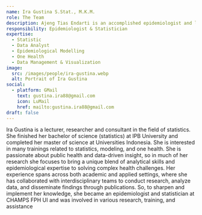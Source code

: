 ```yaml
---
name: Ira Gustina S.Stat., M.K.M.
role: The Team
description: Ajeng Tias Endarti is an accomplished epidemiologist and lecturer with expertise in modeling HIV estimates and projections at various levels, including national, provincial, and district levels. Her work involves conducting impact analyses of HIV interventions on both incidence and mortality, with funding support from UNAIDS
responsibility: Epidemiologist & Statistician
expertise:
  - Statistic
  - Data Analyst
  - Epidemiological Modelling
  - One Health
  - Data Management & Visualization
image:
  src: /images/people/ira-gustina.webp
  alt: Portrait of Ira Gustina
social:
  - platform: GMail
    text: gustina.ira88@gmail.com
    icon: LuMail
    href: mailto:gustina.ira88@gmail.com
draft: false
---
```


Ira Gustina is a lecturer, researcher and consultant in the field of statistics. She finished her bachelor of science (statistics) at IPB University and completed her master of science at Universities Indonesia. She is interested in many trainings related to statistics, modeling, and one health. She is passionate about public health and data-driven insight, so in much of her research she focuses to bring a unique blend of analytical skills and epidemiological expertise to solving complex health challenges. Her experience spans across both academic and applied settings, where she has collaborated with interdisciplinary teams to conduct research, analyze data, and disseminate findings through publications. So, to sharpen and implement her knowledge, she became an epidemiologist and statistician at CHAMPS FPH UI and was involved in various research, training, and assistance
